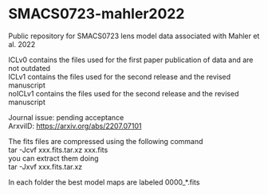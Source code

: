 # SMACS0723-mahler2022
Public repository for SMACS0723 lens model data associated with Mahler et al. 2022

ICLv0 contains the files used for the first paper publication of data and are not outdated\
ICLv1 contains the files used for the second release and the revised manuscript\
noICLv1 contains the files used for the second release and the revised manuscript

Journal issue: pending acceptance      \
ArxviID: https://arxiv.org/abs/2207.07101    


The fits files are compressed using the following command\
tar -Jcvf xxx.fits.tar.xz xxx.fits \
you can extract them doing  \
tar -Jxvf xxx.fits.tar.xz 

In each folder the best model maps are labeled 0000_*.fits
